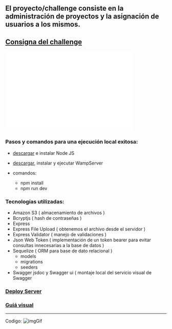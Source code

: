 ## El proyecto/challenge consiste en la administración de proyectos y la asignación de usuarios a los mismos.
## [Consigna del challenge](./exercise/README.md)

<img src="exercise/assets/images/logo.gif" alt="logo gif" width="400">

### Pasos y comandos para una ejecución local exitosa:
- [descargar](https://nodejs.org/es/download/) e instalar Node JS 

- [descargar](https://www.wampserver.com/en/), instalar y ejecutar WampServer

- comandos:
    - npm install
    - npm run dev

### Tecnologías utilizadas:
   - Amazon S3 ( almacenamiento de archivos )
   - Bcryptjs ( hash de contraseñas )
   - Express
   - Express File Upload ( obtenemos el archivo desde el servidor )
   - Express Validator ( manejo de validaciones )
   - Json Web Token ( implementación de un token bearer para evitar consultas innecesarias a la base de datos )
   - Sequelize ( ORM para base de dato relacional )
       - models
       - migrations
       - seeders   
   - Swagger jsdoc y Swagger ui ( montaje local del servicio visual de Swagger

### [Deploy Server](https://esto-es.herokuapp.com/api/docs/)
### [Guiá visual](https://www.figma.com/file/YLDHikbDgfsZbVdEbO0H6U/Full-Stack-Test-1?node-id=1%3A1701)


-----------------------
Codigo:
![imgGif](exercise/assets/images/1.gif)
